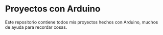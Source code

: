 # Proyectos con Arduino

Este repositorio contiene todos mis proyectos hechos con Arduino, muchos de ayuda para recordar cosas.
